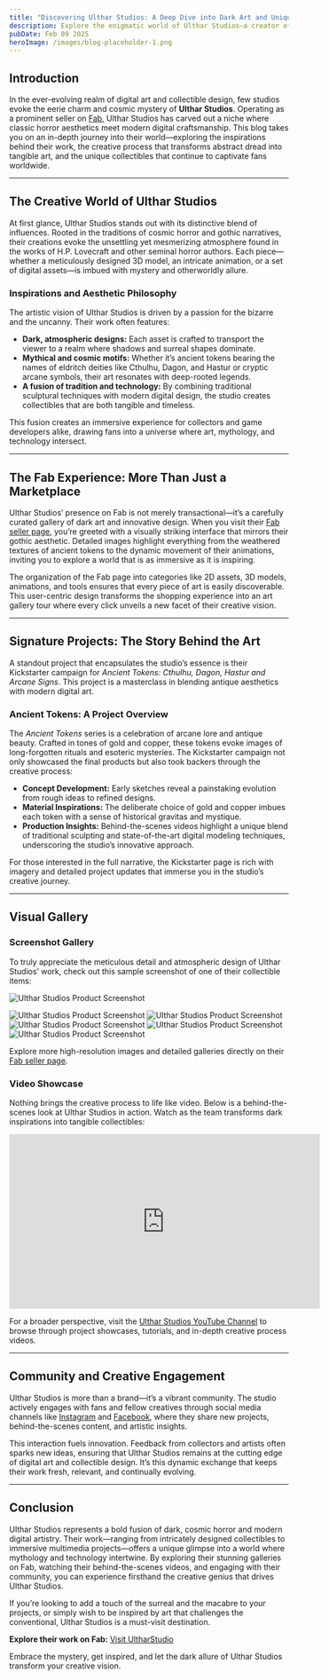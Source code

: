 ```yaml
---
title: "Discovering Ulthar Studios: A Deep Dive into Dark Art and Unique Collectibles"
description: Explore the enigmatic world of Ulthar Studios—a creator of dark, cosmic, and fantastical collectibles. In this detailed blog, we uncover the studio’s inspirations, creative process, and the remarkable assets available on Fab, along with engaging videos and behind-the-scenes insights.
pubDate: Feb 09 2025
heroImage: /images/blog-placeholder-1.png
---
```

## Introduction

In the ever-evolving realm of digital art and collectible design, few studios evoke the eerie charm and cosmic mystery of **Ulthar Studios**. Operating as a prominent seller on [Fab](https://www.fab.com/sellers/UltharStudio), Ulthar Studios has carved out a niche where classic horror aesthetics meet modern digital craftsmanship. This blog takes you on an in-depth journey into their world—exploring the inspirations behind their work, the creative process that transforms abstract dread into tangible art, and the unique collectibles that continue to captivate fans worldwide.

---

## The Creative World of Ulthar Studios

At first glance, Ulthar Studios stands out with its distinctive blend of influences. Rooted in the traditions of cosmic horror and gothic narratives, their creations evoke the unsettling yet mesmerizing atmosphere found in the works of H.P. Lovecraft and other seminal horror authors. Each piece—whether a meticulously designed 3D model, an intricate animation, or a set of digital assets—is imbued with mystery and otherworldly allure.

### Inspirations and Aesthetic Philosophy

The artistic vision of Ulthar Studios is driven by a passion for the bizarre and the uncanny. Their work often features:
- **Dark, atmospheric designs:** Each asset is crafted to transport the viewer to a realm where shadows and surreal shapes dominate.
- **Mythical and cosmic motifs:** Whether it’s ancient tokens bearing the names of eldritch deities like Cthulhu, Dagon, and Hastur or cryptic arcane symbols, their art resonates with deep-rooted legends.
- **A fusion of tradition and technology:** By combining traditional sculptural techniques with modern digital design, the studio creates collectibles that are both tangible and timeless.

This fusion creates an immersive experience for collectors and game developers alike, drawing fans into a universe where art, mythology, and technology intersect.

---

## The Fab Experience: More Than Just a Marketplace

Ulthar Studios’ presence on Fab is not merely transactional—it’s a carefully curated gallery of dark art and innovative design. When you visit their [Fab seller page](https://www.fab.com/sellers/UltharStudio), you’re greeted with a visually striking interface that mirrors their gothic aesthetic. Detailed images highlight everything from the weathered textures of ancient tokens to the dynamic movement of their animations, inviting you to explore a world that is as immersive as it is inspiring.

The organization of the Fab page into categories like 2D assets, 3D models, animations, and tools ensures that every piece of art is easily discoverable. This user-centric design transforms the shopping experience into an art gallery tour where every click unveils a new facet of their creative vision.

---

## Signature Projects: The Story Behind the Art

A standout project that encapsulates the studio’s essence is their Kickstarter campaign for *Ancient Tokens: Cthulhu, Dagon, Hastur and Arcane Signs*. This project is a masterclass in blending antique aesthetics with modern digital art.

### Ancient Tokens: A Project Overview

The *Ancient Tokens* series is a celebration of arcane lore and antique beauty. Crafted in tones of gold and copper, these tokens evoke images of long-forgotten rituals and esoteric mysteries. The Kickstarter campaign not only showcased the final products but also took backers through the creative process:
- **Concept Development:** Early sketches reveal a painstaking evolution from rough ideas to refined designs.
- **Material Inspirations:** The deliberate choice of gold and copper imbues each token with a sense of historical gravitas and mystique.
- **Production Insights:** Behind-the-scenes videos highlight a unique blend of traditional sculpting and state-of-the-art digital modeling techniques, underscoring the studio’s innovative approach.

For those interested in the full narrative, the Kickstarter page is rich with imagery and detailed project updates that immerse you in the studio’s creative journey.

---

## Visual Gallery

### Screenshot Gallery

To truly appreciate the meticulous detail and atmospheric design of Ulthar Studios’ work, check out this sample screenshot of one of their collectible items:

![Ulthar Studios Product Screenshot](https://media.fab.com/image_previews/gallery_images/cb6c6f23-dd25-4e0b-9d5d-7bdd28fe569d/6510b9b9-6016-4aee-9918-7c71ae464641.jpg)

![Ulthar Studios Product Screenshot](https://media.fab.com/image_previews/gallery_images/f03c55ad-e884-48c6-9431-53ed862beca2/3892d3c7-a102-4473-8386-f073405f686d.jpg)
![Ulthar Studios Product Screenshot](https://media.fab.com/image_previews/gallery_images/ff5bba6e-5540-4e5a-a551-486e59fba04d/39e14360-7898-443c-a197-ea5a9dcf4178.jpg)
![Ulthar Studios Product Screenshot](https://media.fab.com/image_previews/gallery_images/e6aad849-efd0-4ad1-9552-3543db2f7a91/a16e89be-a306-4281-9dc5-2352228b206e.jpg)
![Ulthar Studios Product Screenshot](https://media.fab.com/image_previews/gallery_images/1d0c9005-d15d-48e5-9537-ba626138bd4f/fc787256-1703-4022-a321-03aeb04e8ea0.jpg)
![Ulthar Studios Product Screenshot](https://media.fab.com/image_previews/gallery_images/0c4ccafe-b2ca-4dc6-8662-afe867f75f20/01c5dece-3573-4f4d-85ba-4c54fffc76be.jpg)

Explore more high-resolution images and detailed galleries directly on their [Fab seller page](https://www.fab.com/sellers/UltharStudio).

### Video Showcase

Nothing brings the creative process to life like video. Below is a behind-the-scenes look at Ulthar Studios in action. Watch as the team transforms dark inspirations into tangible collectibles:

<iframe width="560" height="315" src="https://www.youtube.com/embed/V4G_bad6A0c" title="Ulthar Studios Behind the Scenes" frameborder="0" allow="accelerometer; autoplay; clipboard-write; encrypted-media; gyroscope; picture-in-picture" allowfullscreen></iframe>

For a broader perspective, visit the [Ulthar Studios YouTube Channel](https://www.youtube.com/@ultharstudio) to browse through project showcases, tutorials, and in-depth creative process videos.

---

## Community and Creative Engagement

Ulthar Studios is more than a brand—it’s a vibrant community. The studio actively engages with fans and fellow creatives through social media channels like [Instagram](https://www.instagram.com/ultharstudio/) and [Facebook](https://www.facebook.com/ultharstudio/), where they share new projects, behind-the-scenes content, and artistic insights.

This interaction fuels innovation. Feedback from collectors and artists often sparks new ideas, ensuring that Ulthar Studios remains at the cutting edge of digital art and collectible design. It’s this dynamic exchange that keeps their work fresh, relevant, and continually evolving.

---

## Conclusion

Ulthar Studios represents a bold fusion of dark, cosmic horror and modern digital artistry. Their work—ranging from intricately designed collectibles to immersive multimedia projects—offers a unique glimpse into a world where mythology and technology intertwine. By exploring their stunning galleries on Fab, watching their behind-the-scenes videos, and engaging with their community, you can experience firsthand the creative genius that drives Ulthar Studios.

If you’re looking to add a touch of the surreal and the macabre to your projects, or simply wish to be inspired by art that challenges the conventional, Ulthar Studios is a must-visit destination.

**Explore their work on Fab:** [Visit UltharStudio](https://www.fab.com/sellers/UltharStudio)

Embrace the mystery, get inspired, and let the dark allure of Ulthar Studios transform your creative vision.
